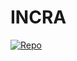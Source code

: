 # INCRA

[![Repo](https://img.shields.io/badge/GitHub-repo-blue?logo=github&logoColor=f5f5f5)](https://github.com/open-geodata/br_incra)
